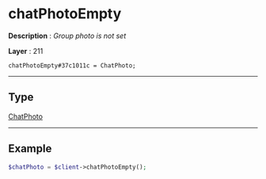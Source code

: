 # chatPhotoEmpty

**Description** : *Group photo is not set*

**Layer** : 211

```tl
chatPhotoEmpty#37c1011c = ChatPhoto;
```

---

## Type

[ChatPhoto](type/ChatPhoto)

---

## Example

```php
$chatPhoto = $client->chatPhotoEmpty();
```